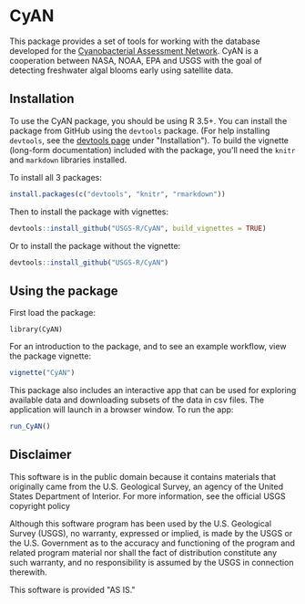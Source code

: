 
# CyAN

This package provides a set of tools for working with the database developed for the [Cyanobacterial Assessment Network](https://www.epa.gov/water-research/cyanobacteria-assessment-network-cyan). CyAN is a cooperation between NASA, NOAA, EPA and USGS with the goal of detecting freshwater algal blooms early using satellite data.

## Installation

To use the CyAN package, you should be using R 3.5+. You can install the package from GitHub using the `devtools` package. (For help installing `devtools`, see the [devtools page](https://github.com/r-lib/devtools) under "Installation"). To build the vignette (long-form documentation) included with the package, you'll need the `knitr` and `markdown` libraries installed.

To install all 3 packages:

```r
install.packages(c("devtools", "knitr", "rmarkdown"))
```

Then to install the package with vignettes:

```r
devtools::install_github("USGS-R/CyAN", build_vignettes = TRUE)
```

Or to install the package without the vignette:

```r
devtools::install_github("USGS-R/CyAN")
```

## Using the package

First load the package:

```
library(CyAN)
```
For an introduction to the package, and to see an example workflow, view the package vignette:

```r
vignette("CyAN")
```

This package also includes an interactive app that can be used for exploring available data and downloading subsets of the data in csv files. The application will launch in a browser window. To run the app:

```r
run_CyAN()
```
## Disclaimer

This software is in the public domain because it contains materials that originally came from the U.S. Geological Survey, an agency of the United States Department of Interior. For more information, see the official USGS copyright policy

Although this software program has been used by the U.S. Geological Survey (USGS), no warranty, expressed or implied, is made by the USGS or the U.S. Government as to the accuracy and functioning of the program and related program material nor shall the fact of distribution constitute any such warranty, and no responsibility is assumed by the USGS in connection therewith.

This software is provided "AS IS."
